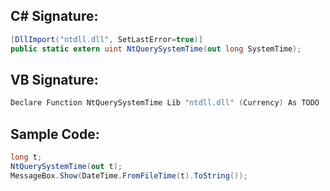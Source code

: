
## C# Signature:
```cs
[DllImport("ntdll.dll", SetLastError=true)]
public static extern uint NtQuerySystemTime(out long SystemTime);
```

## VB Signature:
```cs
Declare Function NtQuerySystemTime Lib "ntdll.dll" (Currency) As TODO
```

## Sample Code:
```cs
long t;
NtQuerySystemTime(out t);
MessageBox.Show(DateTime.FromFileTime(t).ToString());
```
